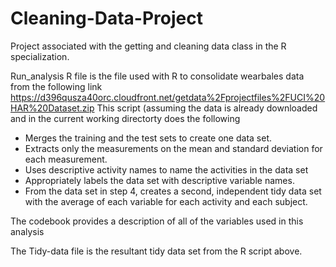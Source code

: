 # Cleaning-Data-Project
Project associated with the getting and cleaning data class in the R specialization.

Run_analysis R file is the file used with R to consolidate wearbales data from the following link https://d396qusza40orc.cloudfront.net/getdata%2Fprojectfiles%2FUCI%20HAR%20Dataset.zip 
This script (assuming the data is already downloaded and in the current working directorty does the following
- Merges the training and the test sets to create one data set.
- Extracts only the measurements on the mean and standard deviation for each measurement. 
- Uses descriptive activity names to name the activities in the data set
- Appropriately labels the data set with descriptive variable names. 
- From the data set in step 4, creates a second, independent tidy data set with the average of each variable for each activity and each subject.

The codebook provides a description of all of the variables used in this analysis

The Tidy-data file is the resultant tidy data set from the R script above.
